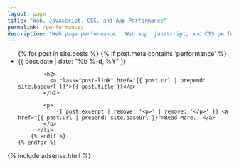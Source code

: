 ```yaml
---
layout: page
title: "Web, Javascript, CSS, and App Performance"
permalink: /performance/
description: "Web page performance.  Web app, javascript, and CSS performance.  Mobile android performance."
---
```

<div class="home">
  <ul class="post-list">
    {% for post in site.posts %}
		{% if post.meta contains 'performance' %}
		  <li>
			<span class="post-meta">{{ post.date | date: "%b %-d, %Y" }}</span>

			<h2>
			  <a class="post-link" href="{{ post.url | prepend: site.baseurl }}">{{ post.title }}</a>
			</h2>

			<p>
				{{ post.excerpt | remove: '<p>' | remove: '</p>' }} <a href="{{ post.url | prepend: site.baseurl }}">Read More...</a>
			</p>
		  </li>
		{% endif %}
    {% endfor %}
  </ul>
  
  
</div>

{% include adsense.html %}